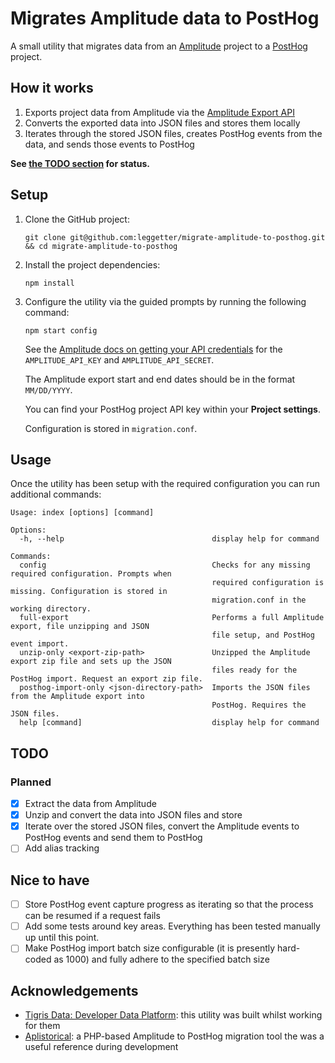 # Migrates Amplitude data to PostHog

A small utility that migrates data from an [Amplitude](https://amplitude.com) project to a [PostHog](https://posthog.com) project.

## How it works

1. Exports project data from Amplitude via the [Amplitude Export API](https://www.docs.developers.amplitude.com/analytics/apis/export-api/)
2. Converts the exported data into JSON files and stores them locally
3. Iterates through the stored JSON files, creates PostHog events from the data, and sends those events to PostHog

**See [the TODO section](#todo) for status.**

## Setup

1. Clone the GitHub project:

   ```shell
   git clone git@github.com:leggetter/migrate-amplitude-to-posthog.git && cd migrate-amplitude-to-posthog
   ```

2. Install the project dependencies:

   ```shell
   npm install
   ```

3. Configure the utility via the guided prompts by running the following command:

   ```shell
   npm start config
   ```

   See the [Amplitude docs on getting your API credentials](https://www.docs.developers.amplitude.com/analytics/find-api-credentials/) for the `AMPLITUDE_API_KEY` and `AMPLITUDE_API_SECRET`. 
   
   The Amplitude export start and end dates should be in the format `MM/DD/YYYY`.

   You can find your PostHog project API key within your **Project settings**.

   Configuration is stored in `migration.conf`.

## Usage

Once the utility has been setup with the required configuration you can run additional commands:

```shell
Usage: index [options] [command]

Options:
  -h, --help                                 display help for command

Commands:
  config                                     Checks for any missing required configuration. Prompts when
                                             required configuration is missing. Configuration is stored in
                                             migration.conf in the working directory.
  full-export                                Performs a full Amplitude export, file unzipping and JSON
                                             file setup, and PostHog event import.
  unzip-only <export-zip-path>               Unzipped the Amplitude export zip file and sets up the JSON
                                             files ready for the PostHog import. Request an export zip file.
  posthog-import-only <json-directory-path>  Imports the JSON files from the Amplitude export into
                                             PostHog. Requires the JSON files.
  help [command]                             display help for command
```

## TODO

### Planned

- [x] Extract the data from Amplitude
- [x] Unzip and convert the data into JSON files and store
- [x] Iterate over the stored JSON files, convert the Amplitude events to PostHog events and send them to PostHog
- [ ] Add alias tracking

## Nice to have

- [ ] Store PostHog event capture progress as iterating so that the process can be resumed if a request fails
- [ ] Add some tests around key areas. Everything has been tested manually up until this point.
- [ ] Make PostHog import batch size configurable (it is presently hard-coded as 1000) and fully adhere to the specified batch size

## Acknowledgements

- [Tigris Data: Developer Data Platform](https://tigrisdata.com): this utility was built whilst working for them
- [Aplistorical](https://github.com/vicampuzano/aplistorical): a PHP-based Amplitude to PostHog migration tool the was a useful reference during development